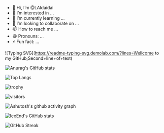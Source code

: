 - 👋 Hi, I’m @LAIdaidai
- 👀 I’m interested in ...
- 🌱 I’m currently learning ...
- 💞️ I’m looking to collaborate on ...
- 📫 How to reach me ...
- 😄 Pronouns: ...
- ⚡ Fun fact: ...

<!---
LAIdaidai/LAIdaidai is a ✨ special ✨ repository because its `README.md` (this file) appears on your GitHub profile.
You can click the Preview link to take a look at your changes.
--->

![Typing SVG](https://readme-typing-svg.demolab.com/?lines=Wellcome to my GitHub;Second+line+of+text)

![Anurag's GitHub stats](https://github-readme-stats.vercel.app/api?username=laidaidai)

![Top Langs](https://github-readme-stats.vercel.app/api/top-langs/?username=laidaidai)

![trophy](https://github-profile-trophy.vercel.app/?username=laidaidai)

![visitors](https://visitor-badge.glitch.me/badge?page_id=laidaidai&left_color=green&right_color=red)

![Ashutosh's github activity graph](https://github-readme-activity-graph.vercel.app/graph?username=laidaidai)

![IceEnd's GitHub stats](https://github-immortality.vercel.app/api?username=laidaidai)

![GitHub Streak](https://streak-stats.demolab.com/?user=laidaidai)






